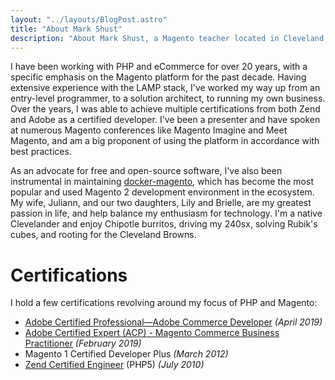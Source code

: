 ```yaml
---
layout: "../layouts/BlogPost.astro"
title: "About Mark Shust"
description: "About Mark Shust, a Magento teacher located in Cleveland, Ohio"
---
```


I have been working with PHP and eCommerce for over 20 years, with a specific emphasis on the Magento platform for the past decade. Having extensive experience with the LAMP stack, I've worked my way up from an entry-level programmer, to a solution architect, to running my own business. Over the years, I was able to achieve multiple certifications from both Zend and Adobe as a certified developer. I've been a presenter and have spoken at numerous Magento conferences like Magento Imagine and Meet Magento, and am a big proponent of using the platform in accordance with best practices.

As an advocate for free and open-source software, I've also been instrumental in maintaining [docker-magento](https://github.com/markshust/docker-magento), which has become the most popular and used Magento 2 development environment in the ecosystem. My wife, Juliann, and our two daughters, Lily and Brielle, are my greatest passion in life, and help balance my enthusiasm for technology. I'm a native Clevelander and enjoy Chipotle burritos, driving my 240sx, solving Rubik's cubes, and rooting for the Cleveland Browns.

# Certifications

I hold a few certifications revolving around my focus of PHP and Magento:

- [Adobe Certified Professional—Adobe Commerce Developer](https://www.credly.com/badges/a15cb268-50f9-4527-82bc-d9178c609e40/public_url) _(April 2019)_
- [Adobe Certified Expert (ACP) - Magento Commerce Business Practitioner](https://www.credly.com/badges/a6c9423b-7cc8-42c9-be4e-cb7b4329c186/public_url) _(February 2019)_
- Magento 1 Certified Developer Plus _(March 2012)_
- [Zend Certified Engineer](https://www.zend-zce.com/en/yellow-pages/ZEND014633) (PHP5) _(July 2010)_
